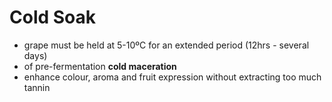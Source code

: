 # Cold Soak
- grape must be held at 5-10ºC for an extended period (12hrs - several days) 
- of pre-fermentation **cold maceration** 
- enhance colour, aroma and fruit expression without extracting too much tannin
